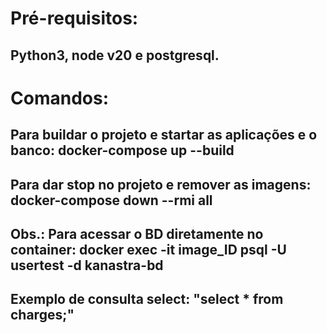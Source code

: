 # Pré-requisitos:
## Python3, node v20 e postgresql.

# Comandos:
## Para buildar o projeto e startar as aplicações e o banco: docker-compose up --build
## Para dar stop no projeto e remover as imagens: docker-compose down --rmi all

## Obs.: Para acessar o BD diretamente no container: docker exec -it **image_ID** psql -U usertest -d kanastra-bd
## Exemplo de consulta select: "select * from charges;"




